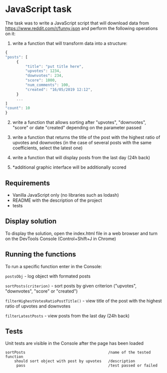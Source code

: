 # JavaScript task

The task was to write a JavaScript script that will download data from https://www.reddit.com/r/funny.json and perform the following operations on it:

1. write a function that will transform data into a structure:
   
```javascript
{
"posts": [
     {
         "title": "put title here",
         "upvotes": 1234,
         "downvotes": 234,
         "score": 1000,
         "num_comments": 100,
         "created": "16/05/2019 12:12",
     }
     ...
]
"count": 10
}
```

2. write a function that allows sorting after "upvotes", "downvotes", "score" or date "created" depending on the parameter passed
3. write a function that returns the title of the post with the highest ratio of upvotes and downvotes (in the case of several posts with the same coefficients, select the latest one)
4. write a function that will display posts from the last day (24h back)

5. *additional graphic interface will be additionally scored

## Requirements

- Vanilla JavaScript only (no libraries such as lodash)
- README with the description of the project
- tests

## Display solution

To display the solution, open the index.html file in a web browser and turn on the DevTools Console (Control+Shift+J in Chrome)

## Running the functions

To run a specific function enter in the Console:

```postsObj```  - log object with formated posts

```sortPosts(criterion)``` - sort posts by given criterion ("upvotes", "downvotes", "score" or "created")

```filterHighestVotesRatioPostTitle()``` - view title of the post with the highest ratio of upvotes and downvotes

```filterLatestPosts``` - view posts from the last day (24h back)

## Tests

Unit tests are visible in the Console after the page has been loaded

```
sortPosts                                     /name of the tested function
    should sort object with post by upvotes   /description
     pass                                     /test passed or failed
```
